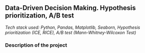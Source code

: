## Data-Driven Decision Making. Hypothesis prioritization, A/B test

*Tech stack used: Python, Pandas, Matplotlib, Seaborn, Hypothesis prioritization (ICE, RICE), A/B test (Mann-Whitney-Wilcoxon Test)*

### Description of the project

